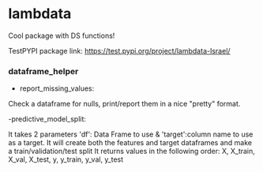 # lambdata
Cool package with DS functions!

TestPYPI package link:
https://test.pypi.org/project/lambdata-Israel/


### dataframe_helper 
- report_missing_values: 

Check a dataframe for nulls, print/report them in a nice "pretty" format.

-predictive_model_split:

It takes 2 parameters 'df': Data Frame to use & 'target':column name to use as a target.
It will create both the features and target dataframes and make a train/validation/test split 
It returns values in the following order:
X, X_train, X_val, X_test, y, y_train, y_val, y_test
